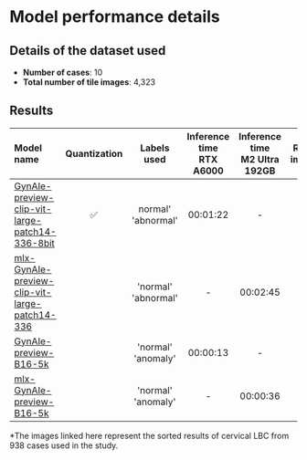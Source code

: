 # Model performance details

## Details of the dataset used

- **Number of cases**: 10
- **Total number of tile images**: 4,323

## Results

| Model name                                                                                                                     | Quantization       | Labels used         | Inference time<br>RTX A6000 | Inference time<br>M2 Ultra 192GB | Results images* |
| :----------------------------------------------------------------------------------------------------------------------------- | :----------------: | :-----------------: | :-------------------------: | :------------------------------: | :-------------: |
| [GynAIe-preview-clip-vit-large-patch14-336-8bit](https://huggingface.co/kuri54/GynAIe-preview-clip-vit-large-patch14-336-8bit) | :white_check_mark: | normal' 'abnormal'  | 00:01:22                    | -                                | [Link](https://huggingface.co/datasets/kuri54/GynAIe-preview-clip-vit-large-patch14-336-8bit) |
| [mlx-GynAIe-preview-clip-vit-large-patch14-336](https://huggingface.co/kuri54/mlx-GynAIe-preview-clip-vit-large-patch14-336)   |                    | 'normal' 'abnormal' | -                           | 00:02:45                         |                 |
| [GynAIe-preview-B16-5k](https://huggingface.co/kuri54/GynAIe-preview-B16-5k)                                                   |                    | 'normal' 'anomaly'  | 00:00:13                    | -                                | [Link](https://huggingface.co/datasets/kuri54/GynAIe-preview-B16-5k)                          |
| [mlx-GynAIe-preview-B16-5k](https://huggingface.co/kuri54/mlx-GynAIe-preview-B16-5k)                                           |                    | 'normal' 'anomaly'  | -                           | 00:00:36                         |                 |

*The images linked here represent the sorted results of cervical LBC from 938 cases used in the study.
